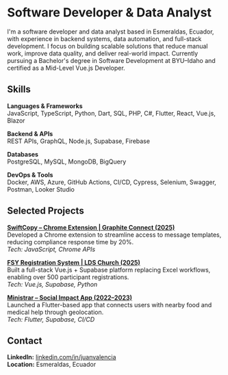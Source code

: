 # Software Developer & Data Analyst

I'm a software developer and data analyst based in Esmeraldas, Ecuador, with experience in backend systems, data automation, and full-stack development. I focus on building scalable solutions that reduce manual work, improve data quality, and deliver real-world impact. Currently pursuing a Bachelor's degree in Software Development at BYU–Idaho and certified as a Mid-Level Vue.js Developer.

## Skills

**Languages & Frameworks**  
JavaScript, TypeScript, Python, Dart, SQL, PHP, C#, Flutter, React, Vue.js, Blazor

**Backend & APIs**  
REST APIs, GraphQL, Node.js, Supabase, Firebase

**Databases**  
PostgreSQL, MySQL, MongoDB, BigQuery

**DevOps & Tools**  
Docker, AWS, Azure, GitHub Actions, CI/CD, Cypress, Selenium, Swagger, Postman, Looker Studio

## Selected Projects

**[SwiftCopy – Chrome Extension | Graphite Connect (2025)](https://github.com/iamvalenciia/swiftcopy)**  
Developed a Chrome extension to streamline access to message templates, reducing compliance response time by 20%.  
*Tech: JavaScript, Chrome APIs*

**[FSY Registration System | LDS Church (2025)](https://github.com/iamvalenciia/pfj-website)**  
Built a full-stack Vue.js + Supabase platform replacing Excel workflows, enabling over 500 participant registrations.  
*Tech: Vue.js, Supabase, Python*

**[Ministrar – Social Impact App (2022–2023)](https://play.google.com/store/apps/details?id=com.juan.ministrar3&pcampaignid=web_share)**  
Launched a Flutter-based app that connects users with nearby food and medical help through geolocation.  
*Tech: Flutter, Supabase, CI/CD*

## Contact

**LinkedIn:** [linkedin.com/in/juanvalencia](https://www.linkedin.com/in/juan-pablo-valencia-714a68201/)  
**Location:** Esmeraldas, Ecuador
